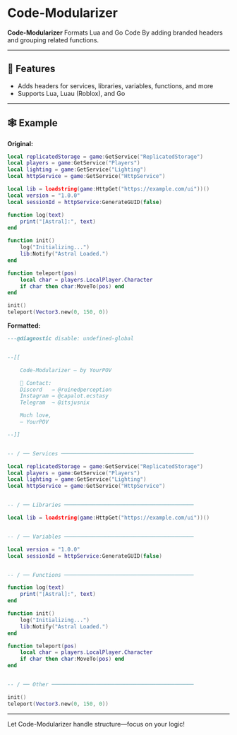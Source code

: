 # Code-Modularizer

**Code-Modularizer** Formats Lua and Go Code By adding branded headers and grouping related functions.

---

## 🚀 Features

- Adds headers for services, libraries, variables, functions, and more
- Supports Lua, Luau (Roblox), and Go

---

## 🕸️ Example

**Original:**
```lua
local replicatedStorage = game:GetService("ReplicatedStorage")
local players = game:GetService("Players")
local lighting = game:GetService("Lighting")
local httpService = game:GetService("HttpService")

local lib = loadstring(game:HttpGet("https://example.com/ui"))()
local version = "1.0.0"
local sessionId = httpService:GenerateGUID(false)

function log(text)
	print("[Astral]:", text)
end

function init()
	log("Initializing...")
	lib:Notify("Astral Loaded.")
end

function teleport(pos)
	local char = players.LocalPlayer.Character
	if char then char:MoveTo(pos) end
end

init()
teleport(Vector3.new(0, 150, 0))

```

**Formatted:**
```lua
---@diagnostic disable: undefined-global


--[[

	Code-Modularizer — by YourPOV

	🔗 Contact:
	Discord   → @ruinedperception
	Instagram → @capalot.ecstasy
	Telegram  → @itsjusnix

	Much love,
	— YourPOV

--]]


-- / ── Services ──────────────────────────────────────────

local replicatedStorage = game:GetService("ReplicatedStorage")
local players = game:GetService("Players")
local lighting = game:GetService("Lighting")
local httpService = game:GetService("HttpService")


-- / ── Libraries ─────────────────────────────────────────

local lib = loadstring(game:HttpGet("https://example.com/ui"))()


-- / ── Variables ─────────────────────────────────────────

local version = "1.0.0"
local sessionId = httpService:GenerateGUID(false)


-- / ── Functions ─────────────────────────────────────────

function log(text)
	print("[Astral]:", text)
end

function init()
	log("Initializing...")
	lib:Notify("Astral Loaded.")
end

function teleport(pos)
	local char = players.LocalPlayer.Character
	if char then char:MoveTo(pos) end
end


-- / ── Other ─────────────────────────────────────────────

init()
teleport(Vector3.new(0, 150, 0))

```

---

Let Code-Modularizer handle structure—focus on your logic!
